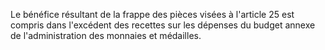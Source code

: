 Le bénéfice résultant de la frappe des pièces visées à l'article 25 est compris dans l'excédent des recettes sur les dépenses du budget annexe de l'administration des monnaies et médailles.

